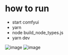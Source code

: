 # how to run

-   start comfyui
-   yarn
-   node build_node_types.js
-   yarn dev

![image](https://github.com/CapsAdmin/comfyui-alt-frontend/assets/204157/42610fd3-b831-4b32-bf1f-ff90defdbdee)
![image](https://github.com/CapsAdmin/comfyui-alt-frontend/assets/204157/dec2bbf0-1563-412e-92fb-ce2ea32d4afb)
